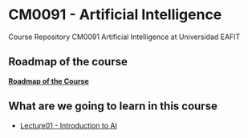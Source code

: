 # CM0091 - Artificial Intelligence

Course Repository CM0091 Artificial Intelligence at Universidad EAFIT

## Roadmap of the course

**[Roadmap of the Course](/Week01/Roadmap.md)**


## What are we going to learn in this course


- [Lecture01 - Introduction to AI](/Week01/)


